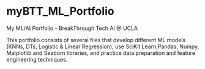 # myBTT_ML_Portfolio
 My ML/AI Portfolio - BreakThrough Tech AI @ UCLA

This portfolio consists of several files that develop different ML models (KNNs, DTs, Logistic & Linear Regression), use SciKit Learn,Pandas, Numpy, Matplotlib and Seaborn libraries, and practice data preparation and feature engineering techniques.
